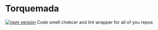 # Torquemada

[![npm version](https://badge.fury.io/js/torquemada.svg)](http://badge.fury.io/js/torquemada)
Code smell chekcer and lint wrapper for all of you repos

